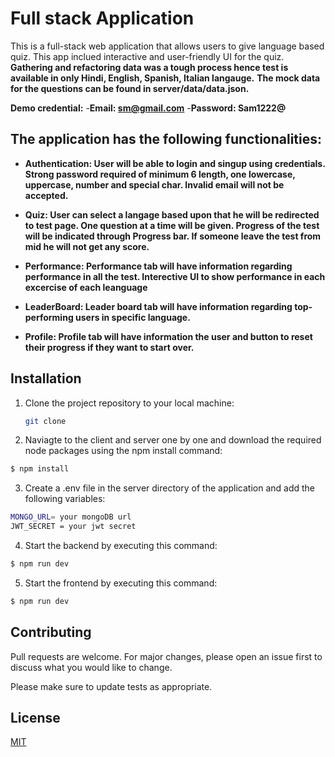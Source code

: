 # Full stack Application
This is a full-stack web application that allows users to give language based quiz. This app inclued interactive and user-friendly UI for the
quiz.
**Gathering and refactoring data was a tough process hence test is available in only Hindi, English, Spanish, Italian langauge.**
**The mock data for the questions can be found in server/data/data.json.**

**Demo credential:**
   -**Email: sm@gmail.com**
   -**Password: Sam1222@**

## The application has the following functionalities:
- **Authentication: User will be able to login and singup using credentials. Strong password required of minimum 6 length, one lowercase, uppercase, number and special char. Invalid email will not be accepted.**

- **Quiz: User can select a langage based upon that he will be redirected to test page. One question at a time will be given. Progress of the test will be indicated through Progress bar. If someone leave the test from mid he will not get any score.**
- **Performance: Performance tab will have information regarding performance in all the test. Interective UI to show performance in each excercise of each leanguage**
- **LeaderBoard: Leader board tab will have information regarding top-performing users in specific language.**
- **Profile: Profile tab will have information the user and button to reset their progress if they want to start over.**

## Installation
1. Clone the project repository to your local machine:
   ```bash
   git clone
   ```
2. Naviagte to the client and server one by one and download the required node packages using the npm install command:

```bash
$ npm install
```
3. Create a .env file in the server directory of the application and add the following variables:
```bash
MONGO_URL= your mongoDB url
JWT_SECRET = your jwt secret
```
4. Start the backend by executing this command:
```bash
$ npm run dev
```
5. Start the frontend by executing this command:
```bash
$ npm run dev
```
## Contributing

Pull requests are welcome. For major changes, please open an issue first
to discuss what you would like to change.

Please make sure to update tests as appropriate.

## License

[MIT](https://choosealicense.com/licenses/mit/)


